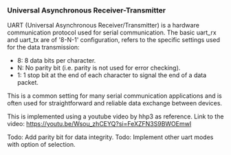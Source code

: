 ### Universal Asynchronous Receiver-Transmitter
UART (Universal Asynchronous Receiver/Transmitter) is a hardware communication protocol used for serial communication. The basic uart_rx and uart_tx are of '8-N-1' configuration, refers to the specific settings used for the data transmission:

- 8: 8 data bits per character.
- N: No parity bit (i.e. parity is not used for error checking).
- 1: 1 stop bit at the end of each character to signal the end of a data packet.

This is a common setting for many serial communication applications and is often used for straightforward and reliable data exchange between devices.

This is implemented using a youtube video by hhp3 as reference.
Link to the video: https://youtu.be/Wsou_zhCEYQ?si=FeXZFN3S9BWOEmwI

Todo: Add parity bit for data integrity.
Todo: Implement other uart modes with option of selection.
